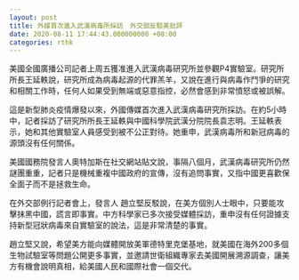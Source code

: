 ```yaml
---
layout: post
title: 外媒首次進入武漢病毒所採訪　外交部反駁美批評
date: 2020-08-11 17:44:43.000000000 +08:00
categories: rthk
---
```


美國全國廣播公司記者上周五獲准進入武漢病毒研究所並參觀P4實驗室。研究所所長王延軼說，研究所成為病毒起源的代罪羔羊，又說在進行與病毒作鬥爭的研究和相關工作時，任何人如果受到無端或惡意指控，必然會感到非常憤怒或被誤解。

這是新型肺炎疫情爆發以來，外國傳媒首次進入武漢病毒研究所採訪。在約5小時中，記者採訪了研究所所長王延軼與中國科學院武漢分院院長袁志明。王延軼表示，她和其他實驗室人員感受到被不公正對待。她重申，武漢病毒所和新冠病毒的源頭沒有任何關係。

美國國務院發言人奧特加斯在社交網站貼文說，事隔八個月，武漢病毒研究所仍然謎團重重，記者只是機械重複中國政府的宣傳，沒有追問事實，又指中國更喜歡保全面子而不是拯救生命。

在外交部例行記者會上，發言人 趙立堅反駁說，在美方個別人士眼中，只要能攻擊抹黑中國，謊言即事實。中方科學家已多次接受媒體採訪，重申沒有任何證據支持新型冠狀病毒來自實驗室的說法，這是非常清楚的事實。

趙立堅又說，希望美方能向媒體開放美軍德特里克堡基地，就美國在海外200多個生物試驗室等問題公開更多事實，並邀請世衛組織專家去美國開展溯源調查，讓美方有機會說明真相，給美國人民和國際社會一個交代。
